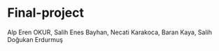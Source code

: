 # Final-project
Alp Eren OKUR, Salih Enes Bayhan, Necati Karakoca, Baran Kaya, Salih Doğukan Erdurmuş
